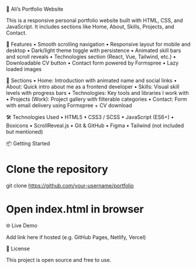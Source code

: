 💼 Ali’s Portfolio Website

This is a responsive personal portfolio website built with HTML, CSS, and JavaScript.
It includes sections like Home, About, Skills, Projects, and Contact.

🚀 Features
	•	Smooth scrolling navigation
	•	Responsive layout for mobile and desktop
	•	Dark/light theme toggle with persistence
	•	Animated skill bars and scroll reveals
	•	Technologies section (React, Vue, Tailwind, etc.)
	•	Downloadable CV button
	•	Contact form powered by Formspree
	•	Lazy loaded images

📁 Sections
	•	Home: Introduction with animated name and social links
	•	About: Quick intro about me as a frontend developer
	•	Skills: Visual skill levels with progress bars
	•	Technologies: Key tools and libraries I work with
	•	Projects (Work): Project gallery with filterable categories
	•	Contact: Form with email delivery using Formspree + CV download

🛠️ Technologies Used
	•	HTML5
	•	CSS3 / SCSS
	•	JavaScript (ES6+)
	•	Boxicons
	•	ScrollReveal.js
	•	Git & GitHub
	•	Figma
	•	Tailwind (not included but mentioned)

📦 Getting Started

# Clone the repository
git clone https://github.com/your-username/portfolio

# Open index.html in browser

🌐 Live Demo

Add link here if hosted (e.g. GitHub Pages, Netlify, Vercel)

📄 License

This project is open source and free to use.
